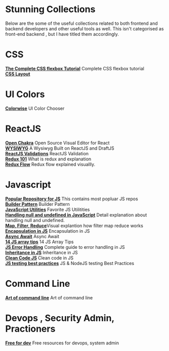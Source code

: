 # Stunning Collections

Below are the some of the useful collections related to both frontend and backend developers and other useful tools as well. This isn't categorised as front-end backend , but I have titled them accordingly.


# CSS
[**The Complete CSS flexbox Tutorial**](https://jstutorial.medium.com/the-complete-css-flex-box-tutorial-d17971950bdc) Complete CSS flexbox tutorial <br />
[**CSS Layout**](https://csslayout.io/)<br />


# UI Colors 
[**Colorwise**](https://colorwise.io/?topic=Google%20Home&sort=trending) UI Color Chooser

# ReactJS
[**Open Chakra**](https://**openchakra**.app) Open Source Visual Editor for React<br /> 
[**WYSIWYG**](https://jpuri.github.io/react-draft-wysiwyg/#/)  A Wysiwyg Built on ReactJS and DraftJS<br />
[**ReactJS Validations**](https://rjsf-team.github.io/react-jsonschema-form) ReactJS Validation <br />
[**Redux 101**](https://dev.to/rawaneltobgy/redux-101-a5e?utm_campaign=meetedgar&utm_medium=social&utm_source=meetedgar.com) What is redux and explanation <br/>
[**Redux Flow**](https://twitter.com/thekitze/status/727821044308967425) Redux flow explained visuallly. <br/>


# Javascript
[**Popular Repository for JS**](https://dev.to/iriskatastic/36-most-popular-javascript-repositories-on-github-in-january-2020-3n4d) This contains most popluar JS repos <br/>
[**Builder Pattern**](https://javascript.plainenglish.io/implementing-the-builder-pattern-in-javascript-without-classes-eaf41f93b9c0) Builder Pattern<br/>
[**JavaScript Utilities**](https://1loc.dev/) Favorite JS Utilitities <br/>
[**Handling null and undefined in JavaScript**](https://www.notion.so/Handling-null-and-undefined-in-JavaScript-5f462a204add423eaf4cc36c5532511f#d8d24eb7e11446febc1390adac870600) Detail explanation about handling null and undefined. <br/>
[**Map, Filter, Reduce**](https://jstutorial.medium.com/map-filter-and-reduce-animated-7fe391a35a47)Visual explantion how filter map reduce works<br/>
[**Encapsulation in JS**](https://medium.com/javascript-scene/encapsulation-in-javascript-26be60e325b4) Encapsulation in JS<br/>
[**Async Await**](https://www.freecodecamp.org/news/async-await-javascript-tutorial/) Async Await<br/>
[**14 JS array tips**](https://dev.to/kais_blog/14-awesome-javascript-array-tips-you-should-know-about-1d0m?utm_source=digest_mailer&utm_medium=email&utm_campaign=digest_email) 14 JS Array Tips<br/>
[**JS Error Handling**](https://www.valentinog.com/blog/error/) Complete guide to error handling in JS<br/>
[**Inheritance in JS**](https://medium.com/javascript-scene/master-the-javascript-interview-what-s-the-difference-between-class-prototypal-inheritance-e4cd0a7562e9) Inheritance in JS<br/>
[**Clean Code JS**](https://github.com/ryanmcdermott/clean-code-javascript#concurrency) Clean code in JS</br>
[**JS testing best practices**](https://github.com/goldbergyoni/javascript-testing-best-practices) JS & NodeJS testing Best Practices<br/>



# Command Line 
[**Art of command line**](https://github.com/jlevy/the-art-of-command-line) Art of command line <br/>


# Devops , Security Admin, Practioners
[**Free for dev**](https://free-for.dev/) Free resources for devops, system admin <br/>

